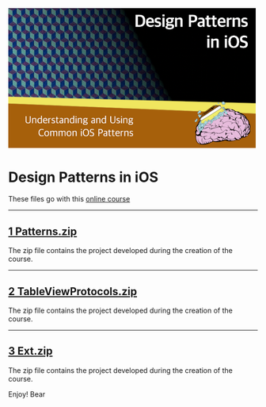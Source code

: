 <img src="https://raw.githubusercontent.com/bearc0025/onlineCourses/main/iOSDesignPatterns/icon.png" alt="iOS Design Patterns" style="width:500px;"/>

# Design Patterns in iOS

These files go with this [online course](https://amzn.to/3dJyruq)

<hr/>

## [1 Patterns.zip](https://github.com/bearc0025/onlineCourses/raw/main/iOSDesignPatterns/1%20Patterns.zip)

The zip file contains the project developed during the creation of the course.

<!-- img src="https://s3.amazonaws.com/CAPS-SSE/soju/60b6/a8e35984-caa7-407a-8bd0-e9fe6dccb726/SOJU_IMAGE?versionId=Ca10qqcYbVHRfvOx9JThGnsdQhnBzvnB&X-Amz-Algorithm=AWS4-HMAC-SHA256&X-Amz-Date=20220811T112610Z&X-Amz-SignedHeaders=host&X-Amz-Expires=7200&X-Amz-Credential=AKIAWBV6LQ4QPLOTC37V%2F20220811%2Fus-east-1%2Fs3%2Faws4_request&X-Amz-Signature=46594611659cd6ca57960dfa7b3a7035b51967ae1f2a40ef0d96c3ba22a8577b" 
     alt="iOS Design Patterns" style="width:400px;"/ -->

<hr/>

## [2 TableViewProtocols.zip](https://github.com/bearc0025/onlineCourses/raw/main/iOSDesignPatterns/2%20TableViewProtocols.zip)

The zip file contains the project developed during the creation of the course.


<hr/>

## [3 Ext.zip](https://github.com/bearc0025/onlineCourses/raw/main/iOSDesignPatterns/3%20Ext.zip)

The zip file contains the project developed during the creation of the course.


Enjoy!
Bear

